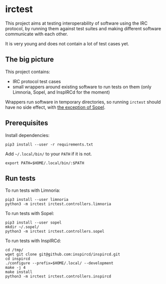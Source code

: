 # irctest

This project aims at testing interoperability of software using the
IRC protocol, by running them against test suites and making different
software communicate with each other.

It is very young and does not contain a lot of test cases yet.

## The big picture

This project contains:

* IRC protocol test cases
* small wrappers around existing software to run tests on them
  (only Limnoria, Sopel, and InspIRCd for the moment)

Wrappers run software in temporary directories, so running `irctest` should
have no side effect, with [the exception of Sopel](https://github.com/sopel-irc/sopel/issues/946).

## Prerequisites


Install dependencies:

```
pip3 install --user -r requirements.txt
```

Add `~/.local/bin/` to your `PATH` if it is not.

```
export PATH=$HOME/.local/bin/:$PATH
```

## Run tests

To run tests with Limnoria:

```
pip3 install --user limnoria
python3 -m irctest irctest.controllers.limnoria
```

To run tests with Sopel:

```
pip3 install --user sopel
mkdir ~/.sopel/
python3 -m irctest irctest.controllers.sopel
```

To run tests with InspIRCd:

```
cd /tmp/
wget git clone git@github.com:inspircd/inspircd.git
cd inspircd
./configure --prefix=$HOME/.local/ --development
make -j 4
make install
python3 -m irctest irctest.controllers.inspircd
```
```
